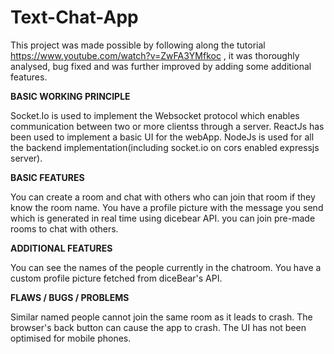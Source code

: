 # Text-Chat-App

This project was made possible by following along the tutorial https://www.youtube.com/watch?v=ZwFA3YMfkoc , it was thoroughly analysed, bug fixed and was further improved by adding some additional features.




**BASIC WORKING PRINCIPLE**

Socket.Io is used to implement the Websocket protocol which enables communication between two or more clientss through a server.
ReactJs has been used to implement a basic UI for the webApp.
NodeJs is used for all the backend implementation(including socket.io on cors enabled expressjs server).



**BASIC FEATURES**

You can create a room and chat with others who can join that room if they know the room name.
You have a profile picture with the message you send which is generated in real time using dicebear API.
you can join pre-made rooms to chat with others.




**ADDITIONAL FEATURES**

You can see the names of the people currently in the chatroom.
You have a custom profile picture fetched from diceBear's API.




**FLAWS / BUGS / PROBLEMS**

Similar named people cannot join the same room as it leads to crash.
The browser's back button can cause the app to crash.
The UI has not been optimised for mobile phones.
